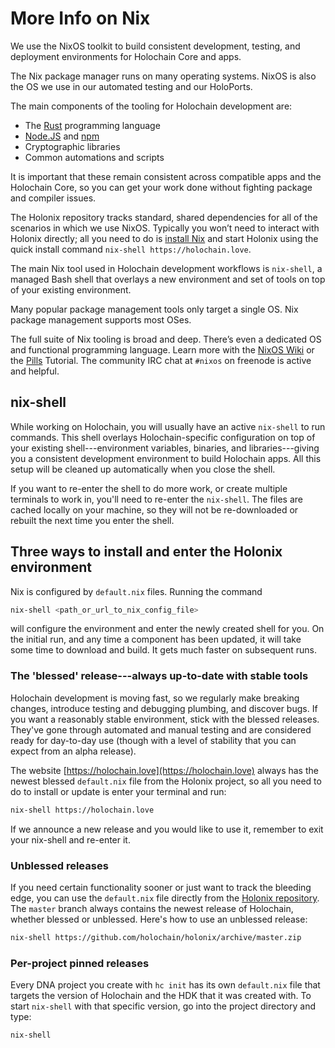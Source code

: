 # More Info on Nix

We use the NixOS toolkit to build consistent development, testing, and deployment environments for Holochain Core and apps.

The Nix package manager runs on many operating systems. NixOS is also the OS we use in our automated testing and our HoloPorts.

The main components of the tooling for Holochain development are:

* The [Rust](https://rust-lang.org) programming language
* [Node.JS](https://nodejs.org) and [npm](https://npmjs.com)
* Cryptographic libraries
* Common automations and scripts

It is important that these remain consistent across compatible apps and the Holochain Core, so you can get your work done without fighting package and compiler issues.

The Holonix repository tracks standard, shared dependencies for all of the scenarios in which we use NixOS. Typically you won’t need to interact with Holonix directly; all you need to do is [install Nix](https://nixos.org/nix/download.html) and start Holonix using the quick install command `nix-shell https://holochain.love`.

The main Nix tool used in Holochain development workflows is `nix-shell`, a managed Bash shell that overlays a new environment and set of tools on top of your existing environment.

Many popular package management tools only target a single OS. Nix package management supports most OSes.

The full suite of Nix tooling is broad and deep. There’s even a dedicated OS and functional programming language. Learn more with the [NixOS Wiki](https://nixos.wiki/wiki/Main_Page) or the [Pills](https://nixos.org/nixos/nix-pills/) Tutorial. The community IRC chat at `#nixos` on freenode is active and helpful.

## nix-shell

While working on Holochain, you will usually have an active `nix-shell` to run commands. This shell overlays Holochain-specific configuration on top of your existing shell---environment variables, binaries, and libraries---giving you a consistent development environment to build Holochain apps. All this setup will be cleaned up automatically when you close the shell.

If you want to re-enter the shell to do more work, or create multiple terminals to work in, you'll need to re-enter the `nix-shell`. The files are cached locally on your machine, so they will not be re-downloaded or rebuilt the next time you enter the shell.

## Three ways to install and enter the Holonix environment

Nix is configured by `default.nix` files. Running the command

```bash
nix-shell <path_or_url_to_nix_config_file>
```

will configure the environment and enter the newly created shell for you. On the initial run, and any time a component has been updated, it will take some time to download and build. It gets much faster on subsequent runs.

### The 'blessed' release---always up-to-date with stable tools

Holochain development is moving fast, so we regularly make breaking changes, introduce testing and debugging plumbing, and discover bugs. If you want a reasonably stable environment, stick with the blessed releases. They've gone through automated and manual testing and are considered ready for day-to-day use (though with a level of stability that you can expect from an alpha release).

The website [https://holochain.love](https://holochain.love) always has the newest blessed `default.nix` file from the Holonix project, so all you need to do to install or update is enter your terminal and run:

```bash
nix-shell https://holochain.love
```

If we announce a new release and you would like to use it, remember to exit your nix-shell and re-enter it.

### Unblessed releases

If you need certain functionality sooner or just want to track the bleeding edge, you can use the `default.nix` file directly from the [Holonix repository](https://github.com/holochain/holonix). The `master` branch always contains the newest release of Holochain, whether blessed or unblessed. Here's how to use an unblessed release:

```bash
nix-shell https://github.com/holochain/holonix/archive/master.zip
```

### Per-project pinned releases

Every DNA project you create with `hc init` has its own `default.nix` file that targets the version of Holochain and the HDK that it was created with. To start `nix-shell` with that specific version, go into the project directory and type:

```bash
nix-shell
```